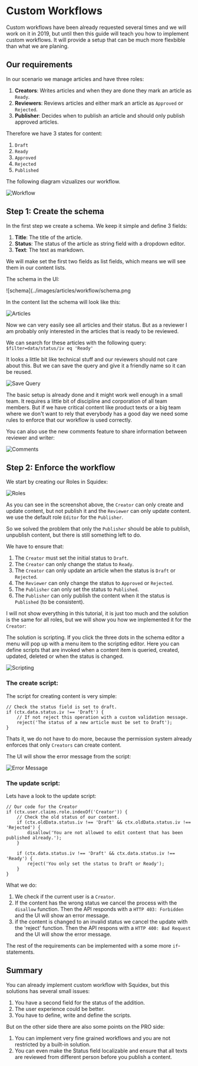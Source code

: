 # Custom Workflows

Custom workflows have been already requested several times and we will work on it in 2019, but until then this guide will teach you how to implement custom workflows. It will provide a setup that can be much more flexbible than what we are planing.

## Our requirements

In our scenario we manage articles and have three roles:

1. **Creators**: Writes articles and when they are done they mark an article as `Ready`.
2. **Reviewers**: Reviews articles and either mark an article as `Approved` or `Rejected`.
3. **Publisher**: Decides when to publish an article and should only publish approved articles.

Therefore we have 3 states for content:

1. `Draft`
2. `Ready`
3. `Approved`
4. `Rejected`
5. `Published`

The following diagram vizualizes our workflow.

![Workflow](../../.gitbook/assets/workflow.png)

## Step 1: Create the schema

In the first step we create a schema. We keep it simple and define 3 fields:

1. **Title**: The title of the article.
2. **Status**: The status of the article as string field with a dropdown editor.
3. **Text**: The text as markdown.

We will make set the first two fields as list fields, which means we will see them in our content lists.

The schema in the UI:

!\[schema\]\(../images/articles/workflow/schema.png

In the content list the schema will look like this:

![Articles](../../.gitbook/assets/content-list.png)

Now we can very easily see all articles and their status. But as a reviewer I am probably only interested in the articles that is ready to be reviewed.

We can search for these articles with the following query: `$filter=data/status/iv eq 'Ready'`

It looks a little bit like technical stuff and our reviewers should not care about this. But we can save the query and give it a friendly name so it can be reused.

![Save Query](../../.gitbook/assets/save-query.png)

The basic setup is already done and it might work well enough in a small team. It requires a little bit of discipline and corporation of all team members. But if we have critical content like product texts or a big team where we don't want to rely that everybody has a good day we need some rules to enforce that our workflow is used correctly.

You can also use the new comments feature to share information between reviewer and writer:

![Comments](../../.gitbook/assets/comments.png)

## Step 2: Enforce the workflow

We start by creating our Roles in Squidex:

![Roles](../../.gitbook/assets/roles.png)

As you can see in the screenshot above, the `Creator` can only create and update content, but not publish it and the `Reviewer` can only update content. we use the default role `Editor` for the `Publisher`.

So we solved the problem that only the `Publisher` should be able to publish, unpublish content, but there is still something left to do.

We have to ensure that:

1. The `Creator` must set the initial status to `Draft`.
2. The `Creator` can only change the status to `Ready`.
3. The `Creator` can only update an article when the status is `Draft` or `Rejected`.
4. The `Reviewer` can only change the status to `Approved` or `Rejected`.
5. The `Publisher` can only set the status to `Published`.
6. The `Publisher` can only publish the content when it the status is `Published` \(to be consistent\).

I will not show everything in this tutorial, it is just too much and the solution is the same for all roles, but we will show you how we implemented it for the `Creator`:

The solution is scripting. If you click the three dots in the schema editor a menu will pop up with a menu item to the scripting editor. Here you can define scripts that are invoked when a content item is queried, created, updated, deleted or when the status is changed.

![Scripting](../../.gitbook/assets/scripting.png)

### The create script:

The script for creating content is very simple:

```text
// Check the status field is set to draft.
if (ctx.data.status.iv !== 'Draft') {
    // If not reject this operation with a custom validation message.
    reject('The status of a new article must be set to Draft');
}
```

Thats it, we do not have to do more, because the permission system already enforces that only `Creators` can create content.

The UI will show the error message from the script:

![Error Message](../../.gitbook/assets/error.png)

### The update script:

Lets have a look to the update script:

```text
// Our code for the Creator
if (ctx.user.claims.role.indexOf('Creator')) {
    // Check the old status of our content.
    if (ctx.oldData.status.iv !== 'Draft' && ctx.oldData.status.iv !== 'Rejected') {
        disallow('You are not allowed to edit content that has been published already.');
    }

    if (ctx.data.status.iv !== 'Draft' && ctx.data.status.iv !== 'Ready') {
        reject('You only set the status to Draft or Ready');
    }
}
```

What we do:

1. We check if the current user is a `Creator`.
2. If the content has the wrong status we cancel the process with the `disallow` function. Then the API responds with a `HTTP 403: Forbidden` and the UI will show an error message.
3. if the content is changed to an invalid status we cancel the update with the 'reject' function. Then the API respons with a `HTTP 400: Bad Request` and the UI will show the error message.

The rest of the requirements can be implemented with a some more `if`-statements.

## Summary

You can already implement custom workflow with Squidex, but this solutions has several small issues:

1. You have a second field for the status of the addition.
2. The user experience could be better.
3. You have to define, write and define the scripts.

But on the other side there are also some points on the PRO side:

1. You can implement very fine grained workflows and you are not restricted by a built-in solution.
2. You can even make the Status field localizable and ensure that all texts are reviewed from different person before you publish a content.

